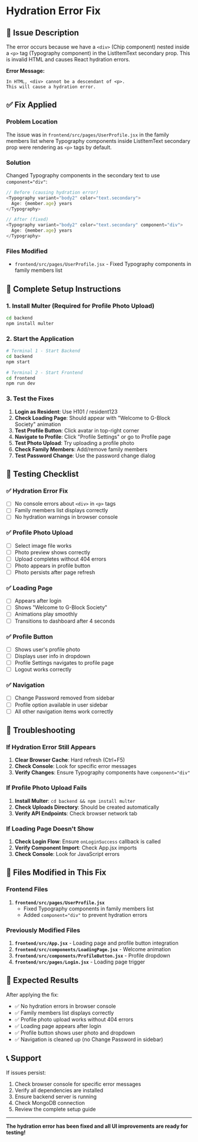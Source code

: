 # Hydration Error Fix

## 🐛 Issue Description

The error occurs because we have a `<div>` (Chip component) nested inside a `<p>` tag (Typography component) in the ListItemText secondary prop. This is invalid HTML and causes React hydration errors.

**Error Message:**
```
In HTML, <div> cannot be a descendant of <p>.
This will cause a hydration error.
```

## ✅ Fix Applied

### Problem Location
The issue was in `frontend/src/pages/UserProfile.jsx` in the family members list where Typography components inside ListItemText secondary prop were rendering as `<p>` tags by default.

### Solution
Changed Typography components in the secondary text to use `component="div"`:

```javascript
// Before (causing hydration error)
<Typography variant="body2" color="text.secondary">
  Age: {member.age} years
</Typography>

// After (fixed)
<Typography variant="body2" color="text.secondary" component="div">
  Age: {member.age} years
</Typography>
```

### Files Modified
- `frontend/src/pages/UserProfile.jsx` - Fixed Typography components in family members list

## 🔧 Complete Setup Instructions

### 1. Install Multer (Required for Profile Photo Upload)
```bash
cd backend
npm install multer
```

### 2. Start the Application
```bash
# Terminal 1 - Start Backend
cd backend
npm start

# Terminal 2 - Start Frontend
cd frontend
npm run dev
```

### 3. Test the Fixes
1. **Login as Resident**: Use H101 / resident123
2. **Check Loading Page**: Should appear with "Welcome to G-Block Society" animation
3. **Test Profile Button**: Click avatar in top-right corner
4. **Navigate to Profile**: Click "Profile Settings" or go to Profile page
5. **Test Photo Upload**: Try uploading a profile photo
6. **Check Family Members**: Add/remove family members
7. **Test Password Change**: Use the password change dialog

## 🧪 Testing Checklist

### ✅ Hydration Error Fix
- [ ] No console errors about `<div>` in `<p>` tags
- [ ] Family members list displays correctly
- [ ] No hydration warnings in browser console

### ✅ Profile Photo Upload
- [ ] Select image file works
- [ ] Photo preview shows correctly
- [ ] Upload completes without 404 errors
- [ ] Photo appears in profile button
- [ ] Photo persists after page refresh

### ✅ Loading Page
- [ ] Appears after login
- [ ] Shows "Welcome to G-Block Society"
- [ ] Animations play smoothly
- [ ] Transitions to dashboard after 4 seconds

### ✅ Profile Button
- [ ] Shows user's profile photo
- [ ] Displays user info in dropdown
- [ ] Profile Settings navigates to profile page
- [ ] Logout works correctly

### ✅ Navigation
- [ ] Change Password removed from sidebar
- [ ] Profile option available in user sidebar
- [ ] All other navigation items work correctly

## 🐛 Troubleshooting

### If Hydration Error Still Appears
1. **Clear Browser Cache**: Hard refresh (Ctrl+F5)
2. **Check Console**: Look for specific error messages
3. **Verify Changes**: Ensure Typography components have `component="div"`

### If Profile Photo Upload Fails
1. **Install Multer**: `cd backend && npm install multer`
2. **Check Uploads Directory**: Should be created automatically
3. **Verify API Endpoints**: Check browser network tab

### If Loading Page Doesn't Show
1. **Check Login Flow**: Ensure `onLoginSuccess` callback is called
2. **Verify Component Import**: Check App.jsx imports
3. **Check Console**: Look for JavaScript errors

## 📁 Files Modified in This Fix

### Frontend Files
1. **`frontend/src/pages/UserProfile.jsx`**
   - Fixed Typography components in family members list
   - Added `component="div"` to prevent hydration errors

### Previously Modified Files
1. **`frontend/src/App.jsx`** - Loading page and profile button integration
2. **`frontend/src/components/LoadingPage.jsx`** - Welcome animation
3. **`frontend/src/components/ProfileButton.jsx`** - Profile dropdown
4. **`frontend/src/pages/Login.jsx`** - Loading page trigger

## 🎯 Expected Results

After applying the fix:
- ✅ No hydration errors in browser console
- ✅ Family members list displays correctly
- ✅ Profile photo upload works without 404 errors
- ✅ Loading page appears after login
- ✅ Profile button shows user photo and dropdown
- ✅ Navigation is cleaned up (no Change Password in sidebar)

## 📞 Support

If issues persist:
1. Check browser console for specific error messages
2. Verify all dependencies are installed
3. Ensure backend server is running
4. Check MongoDB connection
5. Review the complete setup guide

---

**The hydration error has been fixed and all UI improvements are ready for testing!**
